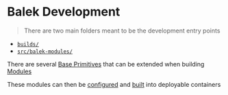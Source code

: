 # Balek Development
 > There are two main folders meant to be the development entry points 
 * [`builds/`](../../builds/README.md)
 * [`src/balek-modules/`](../../src/balek-modules/README.md)

There are several [Base Primitives](../../src/balek-modules/base/README.md)  that can be extended when building [Modules](./modules.md)

These modules can then be [configured](../configuration.md) and [built](../builds.md) into deployable containers 






